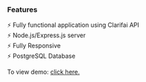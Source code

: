 ### Features

⚡️ Fully functional application using Clarifai API\
⚡️ Node.js/Express.js server\
⚡️ Fully Responsive\
⚡️ PostgreSQL Database

To view demo: [click here.](https://face-recog-application.herokuapp.com/)